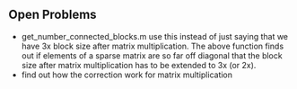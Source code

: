 


## Open Problems
- get_number_connected_blocks.m use this instead of just saying that we have 3x block size after matrix multiplication.
The above function finds out if elements of a sparse matrix are so far off diagonal that the block size after
matrix multiplication has to be extended to 3x (or 2x).
- find out how the correction work for matrix multiplication